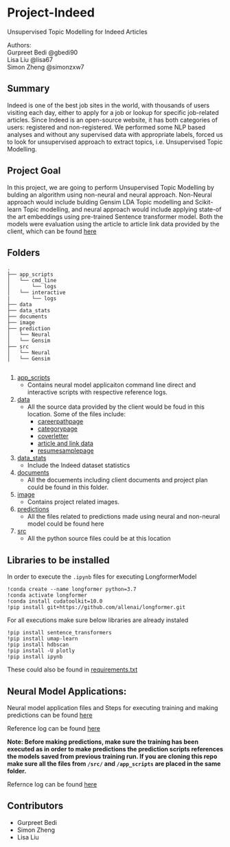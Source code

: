 # Project-Indeed

Unsupervised Topic Modelling for Indeed Articles

Authors:  
Gurpreet Bedi @gbedi90  
Lisa Liu @lisa67   
Simon Zheng @simonzxw7    

## Summary

Indeed is one of the best job sites in the world, with thousands of users visiting each day, either to apply for a job or lookup for specific job-related articles. Since Indeed is an open-source website, it has both categories of users: registered and non-registered. We performed some NLP based analyses and without any supervised data with appropriate labels, forced us to look for unsupervised approach to extract topics, i.e. Unsupervised Topic Modelling.

## Project Goal

In this project, we are going to perform Unsupervised Topic Modelling by bulding an algorithm using non-neural and neural approach. Non-Neural approach would include bulding Gensim LDA Topic modelling and Scikit-learn Topic modelling, and neural approach would include applying state-of the art embeddings using pre-trained Sentence transformer model. Both the models were evaluation using the article to article link data provided by the client, which can be found [here](https://github.ubc.ca/gbedi90/Project-Indeed/tree/master/data)


## Folders

```
.
├── app_scripts
│   └── cmd_line
│       └── logs
│   └── interactive
|       └── logs
├── data
├── data_stats
├── documents
├── image
├── prediction
│   └── Neural
│   └── Gensim
├── src
│   └── Neural
│   └── Gensim


```

1. [app_scripts](https://github.ubc.ca/gbedi90/Project-Indeed/tree/master/app_scripts)
    - Contains neural model applicaiton command line direct and interactive scripts with respective reference logs. 
2. [data](https://github.ubc.ca/gbedi90/Project-Indeed/tree/master/data)
    - All the source data provided by the client would be foud in this location. Some of the files include:
      - [careerpathpage](https://github.ubc.ca/gbedi90/Project-Indeed/blob/master/data/careerpathpage.json.zip)
      - [categorypage](https://github.ubc.ca/gbedi90/Project-Indeed/blob/master/data/categorypage.json.zip)
      - [coverletter](https://github.ubc.ca/gbedi90/Project-Indeed/blob/master/data/coverletter.json.zip)
      - [article and link data](https://github.ubc.ca/gbedi90/Project-Indeed/blob/master/data/pred_article.json.zip)
      - [resumesamplepage](https://github.ubc.ca/gbedi90/Project-Indeed/blob/master/data/resumesamplepage.json.zip)
3. [data_stats](https://github.ubc.ca/gbedi90/Project-Indeed/tree/master/data_stats)
    - Include the Indeed dataset statistics
4. [documents](https://github.ubc.ca/gbedi90/Project-Indeed/tree/master/documents)
    - All the docuements including client documents and project plan could be found in this folder. 
5. [image](https://github.ubc.ca/gbedi90/Project-Indeed/tree/master/image)
    - Contains project related images.
6. [predictions](https://github.ubc.ca/gbedi90/Project-Indeed/tree/master/predictions/Neural)
    - All the files related to predictions made using neural and non-neural model could be found here
7. [src](https://github.ubc.ca/gbedi90/Project-Indeed/tree/master/src)
    - All the python source files could be at this location


## Libraries to be installed
In order to execute the `.ipynb` files for executing LongformerModel
```
!conda create --name longformer python=3.7
!conda activate longformer
!conda install cudatoolkit=10.0
!pip install git+https://github.com/allenai/longformer.git
```

For all executions make sure below libraries are already instaled

```
!pip install sentence_transformers
!pip install umap-learn 
!pip install hdbscan
!pip install -U plotly
!pip install ipynb
```
These could also be found in [requirements.txt](https://github.ubc.ca/gbedi90/Project-Indeed/blob/master/requirements.txt)


## Neural Model Applications:

Neural model application files and Steps for executing training and making predictions can be found [here](https://github.ubc.ca/gbedi90/Project-Indeed/tree/master/app_scripts)

Reference log can be found [here](https://github.ubc.ca/gbedi90/Project-Indeed/blob/master/app_logs/training_log.txt)


**Note: Before making predictions, make sure the training has been executed as in order to make predictions the prediction scripts references the models saved from previous training run. If you are cloning this repo make sure all the files from `/src/` and `/app_scripts` are placed in the same folder.**

Refernce log can be found [here](https://github.ubc.ca/gbedi90/Project-Indeed/blob/master/app_logs/prediction_log.txt)

## Contributors
- Gurpreet Bedi
- Simon Zheng
- Lisa Liu
